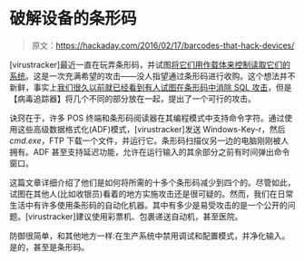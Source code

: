 # 破解设备的条形码

> 原文：<https://hackaday.com/2016/02/17/barcodes-that-hack-devices/>

[virustracker]最近一直在玩弄条形码，并试图[将它们用作载体来控制读取它们的系统](http://en.wooyun.io/2016/01/28/Barcode-attack-technique.html)。这是一次充满希望的攻击——没人指望通过条形码进行收购。这个想法并不新鲜，事实上[我们很久以前就已经看到有人试图在条形码中消除 SQL 攻击](http://hackaday.com/2010/09/02/barcode-infiltrator/)，但是【病毒追踪器】将几个不同的部分放在一起，提出了一个可行的攻击。

诀窍在于，许多 POS 终端和条形码阅读器在其编程模式中支持命令字符。通过使用这些高级数据格式化(ADF)模式，[virustracker]发送 Windows-Key-r，然后*cmd.exe*，FTP 下载一个文件，并运行它。条形码扫描仪另一边的电脑刚刚被人拥有。ADF 甚至支持延迟功能，允许在运行输入的其余部分之前有时间弹出命令窗口。

这篇文章详细介绍了他们是如何将所需的十多个条形码减少到四个的。尽管如此，试图在其他人(比如收银员)看着的地方实施攻击还是很可疑的。然而，我们在日常生活中有许多使用条形码的自动化机器。其中有多少是易受攻击的是一个公开的问题。[virustracker]建议使用彩票机、包裹递送自动机，甚至医院。

防御很简单，和其他地方一样:在生产系统中禁用调试和配置模式，并净化输入。是的，甚至是条形码。